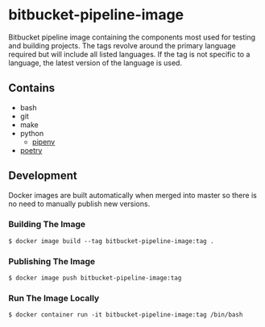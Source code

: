 # bitbucket-pipeline-image

Bitbucket pipeline image containing the components most used for testing and building projects.
The tags revolve around the primary language required but will include all listed languages.
If the tag is not specific to a language, the latest version of the language is used.


## Contains

- bash
- git
- make
- python
  - [pipenv](https://pipenv.pypa.io/en/latest/)
- [poetry](https://python-poetry.org/)


## Development

Docker images are built automatically when merged into master so there is no need to manually publish new versions.

### Building The Image

```shell
$ docker image build --tag bitbucket-pipeline-image:tag .
```

### Publishing The Image

```shell
$ docker image push bitbucket-pipeline-image:tag
```

### Run The Image Locally

```shell
$ docker container run -it bitbucket-pipeline-image:tag /bin/bash
```
